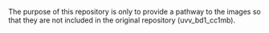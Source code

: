 The purpose of this repository is only to provide a pathway to the images so that they are not included in the original repository (uvv_bd1_cc1mb).
